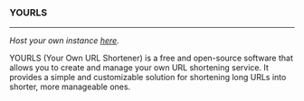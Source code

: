 ### YOURLS
---

*Host your own instance [here](https://github.com/YOURLS/YOURLS).*

YOURLS (Your Own URL Shortener) is a free and open-source software that allows you to create and manage your own URL shortening service. It provides a simple and customizable solution for shortening long URLs into shorter, more manageable ones. 
